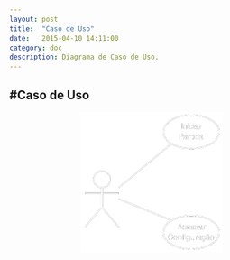 ```yaml
---
layout: post
title:  "Caso de Uso"
date:   2015-04-10 14:11:00
category: doc
description: Diagrama de Caso de Uso.
---
```


#Caso de Uso
---

<center>
    <img src="/img/uc.png" alt="Caso de Uso" width="50%" />
</center>

